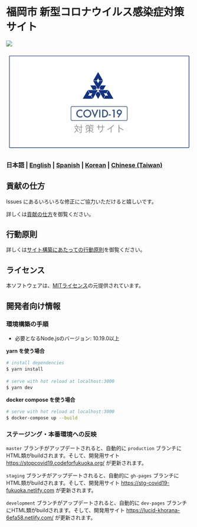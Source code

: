 # 福岡市 新型コロナウイルス感染症対策サイト

![](https://github.com/tokyo-metropolitan-gov/covid19/workflows/production%20deploy/badge.svg)

[![福岡市 新型コロナウイルス感染症対策サイト](https://github.com/ISITBODIK/covid19/blob/development/static/ogp.png?raw=true)](https://lucid-khorana-6efa58.netlify.com/)

### 日本語 | [English](./README_EN.md) | [Spanish](./README_ES.md) | [Korean](./README_KO.md) | [Chinese (Taiwan)](./README_ZH_TW.md)

## 貢献の仕方
Issues にあるいろいろな修正にご協力いただけると嬉しいです。

詳しくは[貢献の仕方](./.github/CONTRIBUTING.md)を御覧ください。


## 行動原則
詳しくは[サイト構築にあたっての行動原則](./.github/CODE_OF_CONDUCT.md)を御覧ください。

## ライセンス
本ソフトウェアは、[MITライセンス](./LICENSE.txt)の元提供されています。

## 開発者向け情報

### 環境構築の手順

- 必要となるNode.jsのバージョン: 10.19.0以上

**yarn を使う場合**
``` bash
# install dependencies
$ yarn install

# serve with hot reload at localhost:3000
$ yarn dev
```

**docker compose を使う場合**
```bash
# serve with hot reload at localhost:3000
$ docker-compose up --build
```

### ステージング・本番環境への反映

`master` ブランチがアップデートされると、自動的に `production` ブランチにHTML類がbuildされます。そして、開発用サイト https://stopcovid19.codeforfukuoka.org/ が更新されます。

`staging` ブランチがアップデートされると、自動的に `gh-pages` ブランチにHTML類がbuildされます。そして、開発用サイト https://stg-covid19-fukuoka.netlify.com が更新されます。

`development` ブランチがアップデートされると、自動的に `dev-pages` ブランチにHTML類がbuildされます。そして、開発用サイト https://lucid-khorana-6efa58.netlify.com/ が更新されます。
